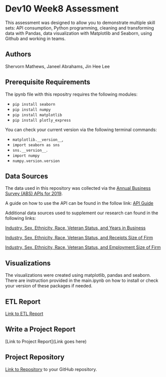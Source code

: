 # Dev10 Week8 Assessment

This assessment was designed to allow you to demonstrate multiple skill sets: API consumption, Python programming, cleaning and transforming data with Pandas, data visualization with Matplotlib and Seaborn, using Github and working in teams.

## Authors

Shervorn Mathews, Janeel Abrahams, Jin Hee Lee

## Prerequisite Requirements

The ipynb file with this repositry requires the following modules:
- `pip install seaborn` 
- `pip install numpy`
- `pip install matplotlib`
- `pip install plotly_express`

You can check your current version via the following terminal commands: 
- `matplotlib.__version__`,
- `import seaborn as sns`
- `sns.__version__`.
- `import numpy`
- `numpy.version.version`

## Data Sources

The data used in this repository was collected via the [Annual Business Survey (ABS) APIs for 2019](https://www.census.gov/data/developers/data-sets/abs.2019.html).

A guide on how to use the API can be found in the follow link: [API Guide](https://www.census.gov/data/developers/guidance/api-user-guide.Help_&_Contact_Us.html)

Additional data sources used to supplement our research can found in the following links:

[Industry, Sex, Ethnicity, Race, Veteran Status, and Years in Business](https://data.census.gov/table?tid=ABSCS2018.AB1800CSA02&hidePreview=true)

[Industry, Sex, Ethnicity, Race, Veteran Status, and Receipts Size of Firm](https://data.census.gov/table?tid=ABSCS2018.AB1800CSA03&hidePreview=true)

[Industry, Sex, Ethnicity, Race, Veteran Status, and Employment Size of Firm](https://data.census.gov/table?tid=ABSCS2018.AB1800CSA04&hidePreview=true)

## Visualizations

The visualizations were created using matplotlib, pandas and seaborn. 
There are instruction provided in the main.ipynb on how to install or check your version of these packages if needed.

## ETL Report

[Link to ETL Report](https://github.com/HardoModo/Dev10_Week8_Assessment/blob/main/PDFs/Assessment%208%20ETL%20Report.pdf)

## Write a Project Report

[Link to Project Report](Link goes here)

## Project Repository

[Link to Repository](https://github.com/HardoModo/Dev10_Week8_Assessment) to your GitHub repository.
